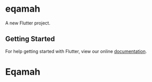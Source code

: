# eqamah

A new Flutter project.

## Getting Started

For help getting started with Flutter, view our online
[documentation](https://flutter.io/).
# Eqamah
